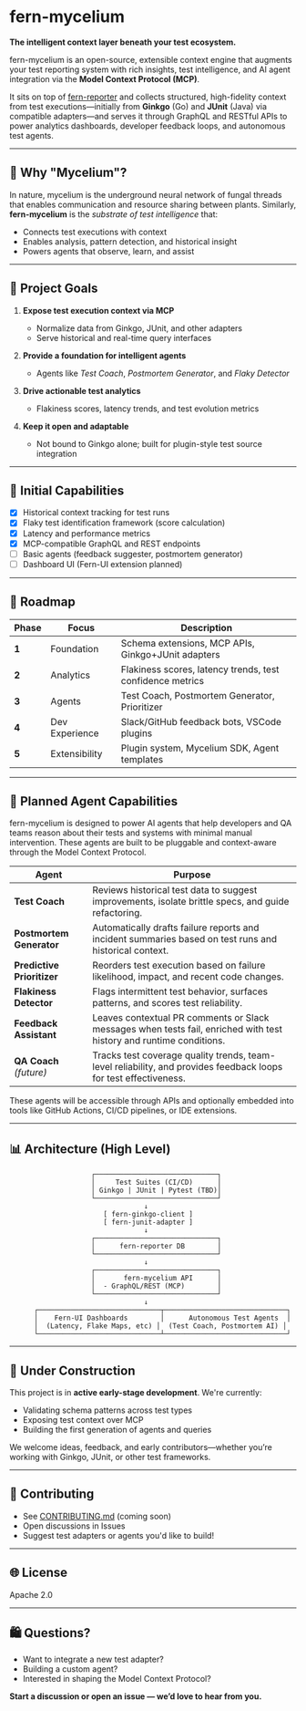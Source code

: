 # fern-mycelium

**The intelligent context layer beneath your test ecosystem.**

fern-mycelium is an open-source, extensible context engine that augments your test reporting system with rich insights, test intelligence, and AI agent integration via the **Model Context Protocol (MCP)**.

It sits on top of [fern-reporter](https://github.com/guidewire-oss/fern-reporter) and collects structured, high-fidelity context from test executions—initially from **Ginkgo** (Go) and **JUnit** (Java) via compatible adapters—and serves it through GraphQL and RESTful APIs to power analytics dashboards, developer feedback loops, and autonomous test agents.

---

## 🌱 Why "Mycelium"?

In nature, mycelium is the underground neural network of fungal threads that enables communication and resource sharing between plants. Similarly, **fern-mycelium** is the *substrate of test intelligence* that:

- Connects test executions with context
- Enables analysis, pattern detection, and historical insight
- Powers agents that observe, learn, and assist

---

## 🚀 Project Goals

1. **Expose test execution context via MCP**
   - Normalize data from Ginkgo, JUnit, and other adapters
   - Serve historical and real-time query interfaces

2. **Provide a foundation for intelligent agents**
   - Agents like *Test Coach*, *Postmortem Generator*, and *Flaky Detector*

3. **Drive actionable test analytics**
   - Flakiness scores, latency trends, and test evolution metrics

4. **Keep it open and adaptable**
   - Not bound to Ginkgo alone; built for plugin-style test source integration

---

## 🔹 Initial Capabilities

- [x] Historical context tracking for test runs
- [x] Flaky test identification framework (score calculation)
- [x] Latency and performance metrics
- [x] MCP-compatible GraphQL and REST endpoints
- [ ] Basic agents (feedback suggester, postmortem generator)
- [ ] Dashboard UI (Fern-UI extension planned)

---

## 🔄 Roadmap

| Phase | Focus | Description |
|-------|-------|-------------|
| **1** | Foundation | Schema extensions, MCP APIs, Ginkgo+JUnit adapters |
| **2** | Analytics | Flakiness scores, latency trends, test confidence metrics |
| **3** | Agents | Test Coach, Postmortem Generator, Prioritizer |
| **4** | Dev Experience | Slack/GitHub feedback bots, VSCode plugins |
| **5** | Extensibility | Plugin system, Mycelium SDK, Agent templates |

---

## 🧠 Planned Agent Capabilities

fern-mycelium is designed to power AI agents that help developers and QA teams reason about their tests and systems with minimal manual intervention. These agents are built to be pluggable and context-aware through the Model Context Protocol.

| Agent | Purpose |
|-------|---------|
| **Test Coach** | Reviews historical test data to suggest improvements, isolate brittle specs, and guide refactoring. |
| **Postmortem Generator** | Automatically drafts failure reports and incident summaries based on test runs and historical context. |
| **Predictive Prioritizer** | Reorders test execution based on failure likelihood, impact, and recent code changes. |
| **Flakiness Detector** | Flags intermittent test behavior, surfaces patterns, and scores test reliability. |
| **Feedback Assistant** | Leaves contextual PR comments or Slack messages when tests fail, enriched with test history and runtime conditions. |
| **QA Coach** *(future)* | Tracks test coverage quality trends, team-level reliability, and provides feedback loops for test effectiveness. |

These agents will be accessible through APIs and optionally embedded into tools like GitHub Actions, CI/CD pipelines, or IDE extensions.

---

## 📊 Architecture (High Level)

```text
                    ┌──────────────────────────────┐
                    │     Test Suites (CI/CD)      │
                    │ Ginkgo | JUnit | Pytest (TBD)│
                    └──────────────────────────────┘
                                 ↓
                       [ fern-ginkgo-client ]
                       [ fern-junit-adapter ]
                                 ↓
                    ┌──────────────────────────────┐
                    │      fern-reporter DB        │
                    └──────────────────────────────┘
                                 ↓
                    ┌──────────────────────────────┐
                    │       fern-mycelium API      │
                    │  - GraphQL/REST (MCP)        │
                    └──────────────────────────────┘
                                 ↓
      ┌──────────────────────────────┬──────────────────────────────┐
      │    Fern-UI Dashboards        │      Autonomous Test Agents  │
      │  (Latency, Flake Maps, etc) │  (Test Coach, Postmortem AI) │
      └──────────────────────────────┴──────────────────────────────┘
```

---

## 🚧 Under Construction

This project is in **active early-stage development**. We're currently:

- Validating schema patterns across test types
- Exposing test context over MCP
- Building the first generation of agents and queries

We welcome ideas, feedback, and early contributors—whether you’re working with Ginkgo, JUnit, or other test frameworks.

---

## 🛌 Contributing

- See [CONTRIBUTING.md](./CONTRIBUTING.md) (coming soon)
- Open discussions in Issues
- Suggest test adapters or agents you'd like to build!

---

## 🌐 License

Apache 2.0

---

## 🛍️ Questions?

- Want to integrate a new test adapter?
- Building a custom agent?
- Interested in shaping the Model Context Protocol?

**Start a discussion or open an issue — we’d love to hear from you.**
